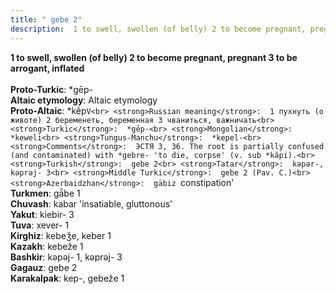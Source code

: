 ```yaml
---
title: " gebe 2"
description:  1 to swell, swollen (of belly) 2 to become pregnant, pregnant 3 to be arrogant, inflated
---
```

<strong> 1 to swell, swollen (of belly) 2 to become pregnant, pregnant 3 to be arrogant, inflated</strong><br><br>
<strong>Proto-Turkic</strong>:  *gēp-<br>
<strong>Altaic etymology</strong>:  Altaic etymology<br>
<strong> Proto-Altaic</strong>:  *kḗp`V<br>
<strong>Russian meaning</strong>:  1 пухнуть (о животе) 2 беременеть, беременная 3 чваниться, важничать<br>
<strong>Turkic</strong>:  *gēp-<br>
<strong>Mongolian</strong>:  *keweli<br>
<strong>Tungus-Manchu</strong>:  *kepel-<br>
<strong>Comments</strong>:  ЭСТЯ 3, 36. The root is partially confused (and contaminated) with *gebre- 'to die, corpse' (v. sub *kăpi).<br>
<strong>Turkish</strong>:  gebe 2<br>
<strong>Tatar</strong>:  kǝpǝr-, kǝprǝj- 3<br>
<strong>Middle Turkic</strong>:  gebe 2 (Pav. C.)<br>
<strong>Azerbaidzhan</strong>:  gäbiz `constipation'<br>
<strong>Turkmen</strong>:  gǟbe 1<br>
<strong>Chuvash</strong>:  kabar 'insatiable, gluttonous'<br>
<strong>Yakut</strong>:  kiebir- 3<br>
<strong>Tuva</strong>:  xever- 1<br>
<strong>Kirghiz</strong>:  kebeǯe, keber 1<br>
<strong>Kazakh</strong>:  kebeže 1<br>
<strong>Bashkir</strong>:  kǝpǝj- 1, kǝprǝj- 3<br>
<strong>Gagauz</strong>:  gebe 2<br>
<strong>Karakalpak</strong>:  kep-, gebeže 1<br>


